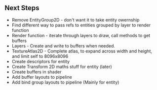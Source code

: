 ## Next Steps
- Remove EntityGroup2D - don't want it to take entity owernship
- Find different way to pass refs to entities grouped by layer to render function
- Render function - iterate through layers to draw, call methods to get buffers
- Layers - Create and write to buffers when needed.
- TextureAtlas2D - Complete atlas, to expand across width and height, and limit self to 8096x8096
- Create descriptors for entity
- Create Transform 2D maths stuff for entity (later)
- Create buffers in shader
- Add buffer layouts to pipeline
- Add bind group layouts to pipeline (Mainly for entity)
